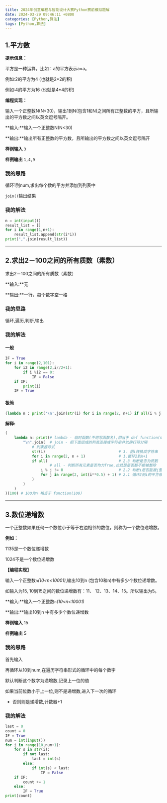 ```yaml
---
title: 2024年创意编程与智能设计大赛Python赛前模拟题解
date: 2024-03-29 09:46:11 +0800
categories: [Python,算法]
tags: [Python,算法]
---
```


## 1.平方数

**提示信息：**

平方是一种运算，比如：a的平方表示a×a。

例如:2的平方为4 (也就是2*2的积)

例如:4的平方为16 (也就是4*4的积)  

**编程实现：**

输入一个正整数N(N<30)，输出1到N(包含1和N)之间所有正整数的平方，且所输出的平方数之间以英文逗号隔开。

**输入:**输入一个正整数N(N<30)

**输出:**输出所有正整数的平方数，且所输出的平方数之间以英文逗号隔开

**样例输入**
`3`

**样例输出**
`1,4,9`

### 我的思路

循环1到num,求出每个数的平方并添加到列表中

`join()`输出结果

### 我的解法

```python
n = int(input())
result_list = []
for i in range(1,n+1):
    result_list.append(str(i*i))
print(",".join(result_list))
```

---

## 2.求出2－100之间的所有质数（素数）

求出2－100之间的所有质数（素数）

**输入:**无

**输出:**一行，每个数字空一格

### 我的思路

循环,遍历,判断,输出

### 我的解法

#### 一般

```python
IF = True
for i in range(2,101):
    for i2 in range(2,i//2+1):
        if i %i2 == 0:
            IF = False
    if IF:
        print(i)
    IF = True
```

#### 极简

```python
(lambda n : print('\n'.join(str(i) for i in range(2, n+1) if all(i % j != 0 for j in range(2, int(i**0.5) + 1)))))(100)
```

**解释:**

```python
(
    lambda n: print(# lambda - 临时函数(不用写函数名),相当于 def function(n)
        "\n".join(  # join - 把下面组成的列表连接成字符串并以换行符分隔
            # 列表推导式
            str(i)                                 # 3. 把i转换成字符串
            for i in range(2, n + 1)               # 1.循环2到n+1
            if all(                                # 2.3 判断是否为质数  
                    # all - 判断所有元素是否均为True,也就是是否都不能被整除
                i % j != 0                         # 2.2 判断i是否能被j整除,结果用于上面的判断
                for j in range(2, int(i**0.5) + 1) # 2.1 循环2到i的平方根+1
            )
        )
    )
)(100) # 100为n 相当于 function(100)
```

---

## 3.数位递增数

一个正整数如果任何一个数位小于等于右边相邻的数位，则称为一个数位递增数。

**例如：**

1135是一个数位递增数

1024不是一个数位递增数

**【编程实现】**

输入一个正整数`n`*(10<n<10001)*,输出10到n (包含10和n)中有多少个数位递增数。

如输入为15, 10到15之间的数位递增数有：11、 12、13、14、15。所以输出为5。

**输入:**输入一个正整数`n`*(10<n<10001)*

**输出:**输出10到n 中有多少个数位递增数

**样例输入** 15

**样例输出** 5

### 我的思路

首先输入

再循环从10到num,在遍历字符串形式的循环中的每个数字

默认判断这个数字为递增数,记录上一位的值

如果当前位数小于上一位,则不是递增数,进入下一次的循环

- 否则则是递增数,计数器+1

### 我的解法

```python
last = 0
count = 0
IF = True
num = int(input())
for i in range(10,num+1):
    for s in str(i):
        if not last:
            last = int(s)
        else:
            if int(s) < last:
                IF = False
    if IF:
        count += 1
    else:
        IF = True
print(count)
```
